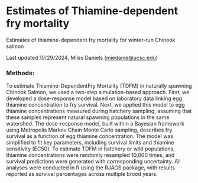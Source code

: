 # Estimates of Thiamine-dependent fry mortality
Estimates of thiamine-dependent fry mortality for winter-run Chinook salmon

Last updated 10/29/2024, Miles Daniels (miedanie@ucsc.edu)

### Methods: 
To estimate Thiamine-DependentFry Mortality (TDFM) in naturally spawning Chinook Salmon, we used a two-step simulation-based approach. First, we developed a dose-response model based on laboratory data linking egg thiamine concentration to fry survival. Next, we applied this model to egg thiamine concentrations measured during hatchery sampling, assuming that these samples represent natural spawning populations in the same watershed. The dose-response model, built within a Bayesian framework using Metropolis Markov Chain Monte Carlo sampling, describes fry survival as a function of egg thiamine concentration. The model was simplified to fit key parameters, including survival limits and thiamine sensitivity (EC50). To estimate TDFM in hatchery or wild populations, thiamine concentrations were randomly resampled 10,000 times, and survival predictions were generated with corresponding uncertainty. All analyses were conducted in R using the RJAGS package, with results reported as survival percentages across multiple brood years.
